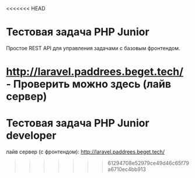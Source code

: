 <<<<<<< HEAD
# Тестовая задача PHP Junior

Простое REST API для управления задачами с базовым фронтендом.

http://laravel.paddrees.beget.tech/  - Проверить можно здесь (лайв сервер)
=======
# Тестовая задача PHP Junior developer
лайв сервер (с фронтендом): http://laravel.paddrees.beget.tech/
>>>>>>> 61294708e52979ce49d46c65f79a6710ec4bb913
